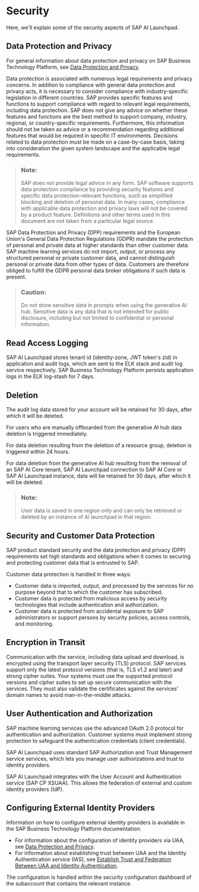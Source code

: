 <!-- loioe4cf7102c2574e8b85f669b9c4f69cde -->

# Security

Here, we'll explain some of the security aspects of SAP AI Launchpad.

<a name="loiof1d2eb91d9a248ca8c92b0110c76c6f6"/>

<!-- loiof1d2eb91d9a248ca8c92b0110c76c6f6 -->

## Data Protection and Privacy

For general information about data protection and privacy on SAP Business Technology Platform, see [Data Protection and Privacy](https://help.sap.com/viewer/65de2977205c403bbc107264b8eccf4b/Cloud/en-US/7e513d31704a4a87831191e504ca850a.html).

Data protection is associated with numerous legal requirements and privacy concerns. In addition to compliance with general data protection and privacy acts, it is necessary to consider compliance with industry-specific legislation in different countries. SAP provides specific features and functions to support compliance with regard to relevant legal requirements, including data protection. SAP does not give any advice on whether these features and functions are the best method to support company, industry, regional, or country-specific requirements. Furthermore, this information should not be taken as advice or a recommendation regarding additional features that would be required in specific IT environments. Decisions related to data protection must be made on a case-by-case basis, taking into consideration the given system landscape and the applicable legal requirements.

> ### Note:  
> SAP does not provide legal advice in any form. SAP software supports data protection compliance by providing security features and specific data protection-relevant functions, such as simplified blocking and deletion of personal data. In many cases, compliance with applicable data protection and privacy laws will not be covered by a product feature. Definitions and other terms used in this document are not taken from a particular legal source.

SAP Data Protection and Privacy \(DPP\) requirements and the European Union's General Data Protection Regulations \(GDPR\) mandate the protection of personal and private data at higher standards than other customer data. SAP machine learning services do not import, output, or process any structured personal or private customer data, and cannot distinguish personal or private data from other types of data. Customers are therefore obliged to fulfill the GDPR personal data broker obligations if such data is present.

> ### Caution:  
> Do not store sensitive data in prompts when using the generative AI hub. Sensitive data is any data that is not intended for public disclosure, including but not limited to confidential or personal information.



<a name="loiof1d2eb91d9a248ca8c92b0110c76c6f6__section_w3k_wch_ynb"/>

## Read Access Logging

SAP AI Launchpad stores tenant id \(identity-zone, JWT token's zid\) in application and audit logs, which are sent to the ELK stack and audit log service respectively. SAP Business Technology Platform persists application logs in the ELK log-stash for 7 days.



<a name="loiof1d2eb91d9a248ca8c92b0110c76c6f6__section_yj3_fdh_ynb"/>

## Deletion

The audit log data stored for your account will be retained for 30 days, after which it will be deleted.

For users who are manually offboarded from the generative AI hub data deletion is triggered immediately.

For data deletion resulting from the deletion of a resource group, deletion is triggered within 24 hours.

For data deletion from the generative AI hub resulting from the removal of an SAP AI Core tenant, SAP AI Launchpad connection to SAP AI Core or SAP AI Launchpad instance, data will be retained for 30 days, after which it will be deleted.

> ### Note:  
> User data is saved in one region only and can only be retrieved or deleted by an instance of AI launchpad in that region.

<a name="loioab5939567cf04016854414774fb2291e"/>

<!-- loioab5939567cf04016854414774fb2291e -->

## Security and Customer Data Protection

SAP product standard security and the data protection and privacy \(DPP\) requirements set high standards and obligations when it comes to securing and protecting customer data that is entrusted to SAP.

Customer data protection is handled in three ways:

-   Customer data is imported, output, and processed by the services for no purpose beyond that to which the customer has subscribed.
-   Customer data is protected from malicious access by security technologies that include authentication and authorization.
-   Customer data is protected from accidental exposure to SAP administrators or support persons by security policies, access controls, and monitoring.

<a name="loio42a8f0fd505d4fdca3ed1dc1de14ca07"/>

<!-- loio42a8f0fd505d4fdca3ed1dc1de14ca07 -->

## Encryption in Transit

Communication with the service, including data upload and download, is encrypted using the transport layer security \(TLS\) protocol. SAP services support only the latest protocol versions \(that is, TLS v1.2 and later\) and strong cipher suites. Your systems must use the supported protocol versions and cipher suites to set up secure communication with the services. They must also validate the certificates against the services’ domain names to avoid man-in-the-middle attacks.

<a name="loiodef9ee82675a4cb3a0f718cfc8d940dc"/>

<!-- loiodef9ee82675a4cb3a0f718cfc8d940dc -->

## User Authentication and Authorization

SAP machine learning services use the advanced OAuth 2.0 protocol for authentication and authorization. Customer systems must implement strong protection to safeguard the authentication credentials \(client credentials\).

SAP AI Launchpad uses standard SAP Authorization and Trust Management service services, which lets you manage user authorizations and trust to identity providers.

SAP AI Launchpad integrates with the User Account and Authentication service \(SAP CP XSUAA\). This allows the federation of external and custom identity providers \(IdP\).



<a name="loiodef9ee82675a4cb3a0f718cfc8d940dc__section_crv_mch_ynb"/>

## Configuring External Identity Providers

Information on how to configure external identity providers is available in the SAP Business Technology Platform documentation:

-   For information about the configuration of identity providers via UAA, see [Data Protection and Privacy](https://help.sap.com/products/BTP/65de2977205c403bbc107264b8eccf4b/7e513d31704a4a87831191e504ca850a.html?version=Cloud).
-   For information about establishing trust between UAA and the Identity Authentication service \(IAS\), see [Establish Trust and Federation Between UAA and Identity Authentication](https://help.sap.com/viewer/65de2977205c403bbc107264b8eccf4b/Cloud/en-US/7c6aa87459764b179aeccadccd4f91f3.html).

The configuration is handled within the security configuration dashboard of the subaccount that contains the relevant instance.

